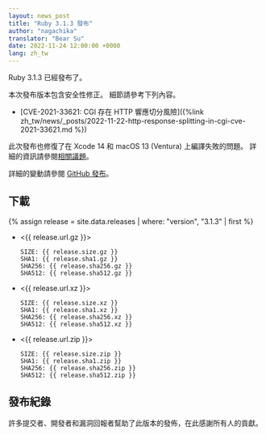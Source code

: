```yaml
---
layout: news_post
title: "Ruby 3.1.3 發布"
author: "nagachika"
translator: "Bear Su"
date: 2022-11-24 12:00:00 +0000
lang: zh_tw
---
```


Ruby 3.1.3 已經發布了。

本次發布版本包含安全性修正。
細節請參考下列內容。

* [CVE-2021-33621: CGI 存在 HTTP 響應切分風險]({%link zh_tw/news/_posts/2022-11-22-http-response-splitting-in-cgi-cve-2021-33621.md %})

此次發布也修復了在 Xcode 14 和 macOS 13 (Ventura) 上編譯失敗的問題。
詳細的資訊請參閱[相關議題](https://bugs.ruby-lang.org/issues/18912)。

詳細的變動請參閱 [GitHub 發布](https://github.com/ruby/ruby/releases/tag/v3_1_3)。

## 下載

{% assign release = site.data.releases | where: "version", "3.1.3" | first %}

* <{{ release.url.gz }}>

      SIZE: {{ release.size.gz }}
      SHA1: {{ release.sha1.gz }}
      SHA256: {{ release.sha256.gz }}
      SHA512: {{ release.sha512.gz }}

* <{{ release.url.xz }}>

      SIZE: {{ release.size.xz }}
      SHA1: {{ release.sha1.xz }}
      SHA256: {{ release.sha256.xz }}
      SHA512: {{ release.sha512.xz }}

* <{{ release.url.zip }}>

      SIZE: {{ release.size.zip }}
      SHA1: {{ release.sha1.zip }}
      SHA256: {{ release.sha256.zip }}
      SHA512: {{ release.sha512.zip }}

## 發布紀錄

許多提交者、開發者和漏洞回報者幫助了此版本的發佈，在此感謝所有人的貢獻。
